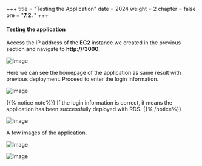 +++
title = "Testing the Application"
date = 2024
weight = 2
chapter = false
pre = "<b>7.2. </b>"
+++

#### Testing the application

Access the IP address of the **EC2** instance we created in the previous section and navigate to **http://<ip-address>:3000**.

![Image](/images/7-docker-compose/2-test-app/7.6.png?featherlight=false&width=90pc)

Here we can see the homepage of the application as same result with previous deployment. Proceed to enter the login information.

![Image](/images/7-docker-compose/2-test-app/7.7.png?featherlight=false&width=90pc)

{{% notice note%}}
If the login information is correct, it means the application has been successfully deployed with RDS.
{{% /notice%}}

![Image](/images/7-docker-compose/2-test-app/7.8.png?featherlight=false&width=90pc)

A few images of the application.

![Image](/images/7-docker-compose/2-test-app/7.9.png?featherlight=false&width=90pc)

![Image](/images/7-docker-compose/2-test-app/7.10.png?featherlight=false&width=90pc)
